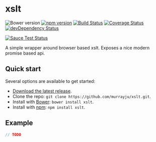 # xslt
![Bower version](https://img.shields.io/bower/v/xslt.svg)
[![npm version](https://img.shields.io/npm/v/xslt.svg)](https://www.npmjs.com/package/xslt)
[![Build Status](https://travis-ci.org/murrayju/xslt.svg?branch=master)](https://travis-ci.org/murrayju/xslt)
[![Coverage Status](https://coveralls.io/repos/murrayju/xslt/badge.svg)](https://coveralls.io/r/murrayju/xslt)
[![devDependency Status](https://img.shields.io/david/dev/murrayju/xslt.svg)](https://david-dm.org/murrayju/xslt#info=devDependencies)

[![Sauce Test Status](https://saucelabs.com/browser-matrix/murrayju_xslt.svg)](https://saucelabs.com/u/murrayju_xslt)

A simple wrapper around browser based xslt. Exposes a nice modern promise based api.

## Quick start

Several options are available to get started:

- [Download the latest release](https://github.com/murrayju/xslt/releases).
- Clone the repo: `git clone https://github.com/murrayju/xslt.git`.
- Install with [Bower](http://bower.io): `bower install xslt`.
- Install with [npm](https://www.npmjs.com): `npm install xslt`.

## Example

```js
// TODO
```
